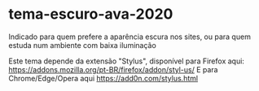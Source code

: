 # tema-escuro-ava-2020
Indicado para quem prefere a aparência escura nos sites, ou para quem estuda num ambiente com baixa iluminação

Este tema depende da extensão "Stylus", disponível para Firefox aqui: https://addons.mozilla.org/pt-BR/firefox/addon/styl-us/
E para Chrome/Edge/Opera aqui https://add0n.com/stylus.html
